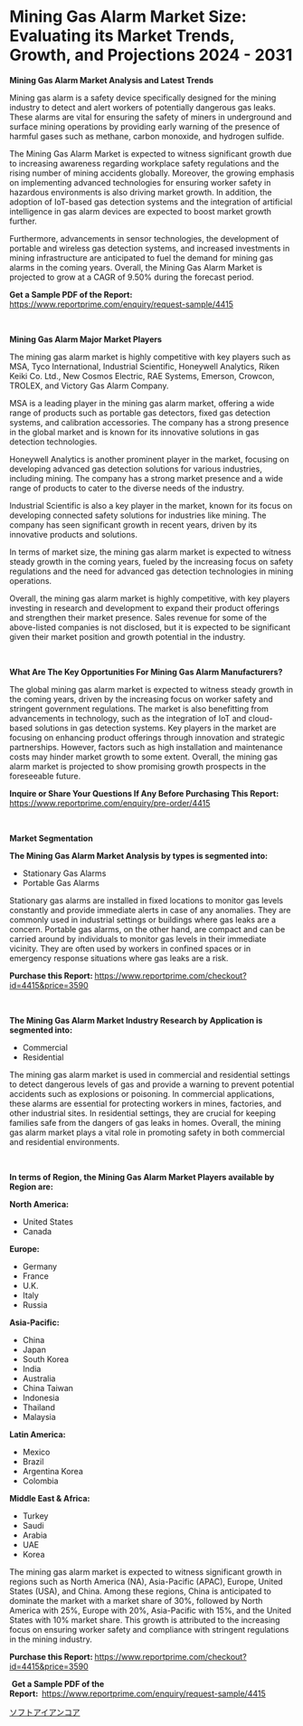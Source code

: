 <p><h1>Mining Gas Alarm Market Size: Evaluating its Market Trends, Growth, and Projections 2024 - 2031</h1></p><p><strong>Mining Gas Alarm Market Analysis and Latest Trends</strong></p>
<p><p>Mining gas alarm is a safety device specifically designed for the mining industry to detect and alert workers of potentially dangerous gas leaks. These alarms are vital for ensuring the safety of miners in underground and surface mining operations by providing early warning of the presence of harmful gases such as methane, carbon monoxide, and hydrogen sulfide.</p><p>The Mining Gas Alarm Market is expected to witness significant growth due to increasing awareness regarding workplace safety regulations and the rising number of mining accidents globally. Moreover, the growing emphasis on implementing advanced technologies for ensuring worker safety in hazardous environments is also driving market growth. In addition, the adoption of IoT-based gas detection systems and the integration of artificial intelligence in gas alarm devices are expected to boost market growth further.</p><p>Furthermore, advancements in sensor technologies, the development of portable and wireless gas detection systems, and increased investments in mining infrastructure are anticipated to fuel the demand for mining gas alarms in the coming years. Overall, the Mining Gas Alarm Market is projected to grow at a CAGR of 9.50% during the forecast period.</p></p>
<p><strong>Get a Sample PDF of the Report:&nbsp;</strong> <a href="https://www.reportprime.com/enquiry/request-sample/4415">https://www.reportprime.com/enquiry/request-sample/4415</a></p>
<p>&nbsp;</p>
<p><strong>Mining Gas Alarm Major Market Players</strong></p>
<p><p>The mining gas alarm market is highly competitive with key players such as MSA, Tyco International, Industrial Scientific, Honeywell Analytics, Riken Keiki Co. Ltd., New Cosmos Electric, RAE Systems, Emerson, Crowcon, TROLEX, and Victory Gas Alarm Company.</p><p>MSA is a leading player in the mining gas alarm market, offering a wide range of products such as portable gas detectors, fixed gas detection systems, and calibration accessories. The company has a strong presence in the global market and is known for its innovative solutions in gas detection technologies.</p><p>Honeywell Analytics is another prominent player in the market, focusing on developing advanced gas detection solutions for various industries, including mining. The company has a strong market presence and a wide range of products to cater to the diverse needs of the industry.</p><p>Industrial Scientific is also a key player in the market, known for its focus on developing connected safety solutions for industries like mining. The company has seen significant growth in recent years, driven by its innovative products and solutions.</p><p>In terms of market size, the mining gas alarm market is expected to witness steady growth in the coming years, fueled by the increasing focus on safety regulations and the need for advanced gas detection technologies in mining operations.</p><p>Overall, the mining gas alarm market is highly competitive, with key players investing in research and development to expand their product offerings and strengthen their market presence. Sales revenue for some of the above-listed companies is not disclosed, but it is expected to be significant given their market position and growth potential in the industry.</p></p>
<p>&nbsp;</p>
<p><strong>What Are The Key Opportunities For Mining Gas Alarm Manufacturers?</strong></p>
<p><p>The global mining gas alarm market is expected to witness steady growth in the coming years, driven by the increasing focus on worker safety and stringent government regulations. The market is also benefitting from advancements in technology, such as the integration of IoT and cloud-based solutions in gas detection systems. Key players in the market are focusing on enhancing product offerings through innovation and strategic partnerships. However, factors such as high installation and maintenance costs may hinder market growth to some extent. Overall, the mining gas alarm market is projected to show promising growth prospects in the foreseeable future.</p></p>
<p><strong>Inquire or Share Your Questions If Any Before Purchasing This Report:</strong> <a href="https://www.reportprime.com/enquiry/pre-order/4415">https://www.reportprime.com/enquiry/pre-order/4415</a></p>
<p>&nbsp;</p>
<p><strong>Market Segmentation</strong></p>
<p><strong>The Mining Gas Alarm Market Analysis by types is segmented into:</strong></p>
<p><ul><li>Stationary Gas Alarms</li><li>Portable Gas Alarms</li></ul></p>
<p><p>Stationary gas alarms are installed in fixed locations to monitor gas levels constantly and provide immediate alerts in case of any anomalies. They are commonly used in industrial settings or buildings where gas leaks are a concern. Portable gas alarms, on the other hand, are compact and can be carried around by individuals to monitor gas levels in their immediate vicinity. They are often used by workers in confined spaces or in emergency response situations where gas leaks are a risk.</p></p>
<p><strong>Purchase this Report:&nbsp;</strong><a href="https://www.reportprime.com/checkout?id=4415&price=3590">https://www.reportprime.com/checkout?id=4415&price=3590</a></p>
<p>&nbsp;</p>
<p><strong>The Mining Gas Alarm Market Industry Research by Application is segmented into:</strong></p>
<p><ul><li>Commercial</li><li>Residential</li></ul></p>
<p><p>The mining gas alarm market is used in commercial and residential settings to detect dangerous levels of gas and provide a warning to prevent potential accidents such as explosions or poisoning. In commercial applications, these alarms are essential for protecting workers in mines, factories, and other industrial sites. In residential settings, they are crucial for keeping families safe from the dangers of gas leaks in homes. Overall, the mining gas alarm market plays a vital role in promoting safety in both commercial and residential environments.</p></p>
<p>&nbsp;</p>
<p><strong>In terms of Region, the Mining Gas Alarm Market Players available by Region are:</strong></p>
<p>
    <p> <strong> North America: </strong>
        <ul>
            <li>United States</li>
            <li>Canada</li>
        </ul>
        </p> 
    <p> <strong> Europe: </strong>
        <ul>
            <li>Germany</li>
            <li>France</li>
            <li>U.K.</li>
            <li>Italy</li>
            <li>Russia</li>
        </ul>
        </p> 
    <p> <strong> Asia-Pacific: </strong>
        <ul>
            <li>China</li>
            <li>Japan</li>
            <li>South Korea</li>
            <li>India</li>
            <li>Australia</li>
            <li>China Taiwan</li>
            <li>Indonesia</li>
            <li>Thailand</li>
            <li>Malaysia</li>
        </ul>
        </p> 
    <p> <strong> Latin America: </strong>
        <ul>
            <li>Mexico</li>
            <li>Brazil</li>
            <li>Argentina Korea</li>
            <li>Colombia</li>
        </ul>
        </p> 
    <p> <strong> Middle East & Africa: </strong>
        <ul>
            <li>Turkey</li>
            <li>Saudi</li>
            <li>Arabia</li>
            <li>UAE</li>
            <li>Korea</li>
        </ul>
    </p>
    </p>
<p><p>The mining gas alarm market is expected to witness significant growth in regions such as North America (NA), Asia-Pacific (APAC), Europe, United States (USA), and China. Among these regions, China is anticipated to dominate the market with a market share of 30%, followed by North America with 25%, Europe with 20%, Asia-Pacific with 15%, and the United States with 10% market share. This growth is attributed to the increasing focus on ensuring worker safety and compliance with stringent regulations in the mining industry.</p></p>
<p><strong>Purchase this Report: </strong><a href="https://www.reportprime.com/checkout?id=4415&price=3590">https://www.reportprime.com/checkout?id=4415&price=3590</a></p>
<p>&nbsp;<strong>Get a Sample PDF of the Report:&nbsp;&nbsp;</strong><a href="https://www.reportprime.com/enquiry/request-sample/4415">https://www.reportprime.com/enquiry/request-sample/4415</a></p>
<p><strong></strong></p>
<p><p><a href="https://github.com/Sophiaard2003/Market-Research-Report-List-1/blob/main/316991615187.md">ソフトアイアンコア</a></p></p>